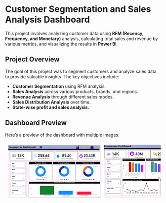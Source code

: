 # Customer Segmentation and Sales Analysis Dashboard

This project involves analyzing customer data using **RFM (Recency, Frequency, and Monetary)** analysis, calculating total sales and revenue by various metrics, and visualizing the results in **Power BI**.

## Project Overview
The goal of this project was to segment customers and analyze sales data to provide valuable insights. The key objectives include:

- **Customer Segmentation** using RFM analysis.
- **Sales Analysis** across various products, brands, and regions.
- **Revenue Analysis** through different sales modes.
- **Sales Distribution Analysis** over time.
- **State-wise profit and sales analysis.**

## Dashboard Preview

Here’s a preview of the dashboard with multiple images:

<div style="display: flex; overflow-x: auto; padding: 10px;">
  <img src="https://github.com/aishwaryakatare/Customer-Segmentation-and-Sales-Analysis-Dashboard/blob/e5d76cda53ae95c6a8343ff3e624fae98b9ee28d/Customer%20Segmentation/Dashboard/RFM-Analaysis.png" alt="RFM Analysis" style="width: 300px; margin-right: 10px;">
  <img src="https://github.com/aishwaryakatare/Customer-Segmentation-and-Sales-Analysis-Dashboard/blob/e5d76cda53ae95c6a8343ff3e624fae98b9ee28d/Customer%20Segmentation/Dashboard/Sales%20Analysis.png" alt="Sales Analysis" style="width: 300px; margin-right: 10px;">
  <img src="https://github.com/aishwaryakatare/Customer-Segmentation-and-Sales-Analysis-Dashboard/blob/e5d76cda53ae95c6a8343ff3e624fae98b9ee28d/Customer%20Segmentation/Dashboard/State-Sales.png" alt="State Sales" style="width: 300px; margin-right: 10px;">
</div>
